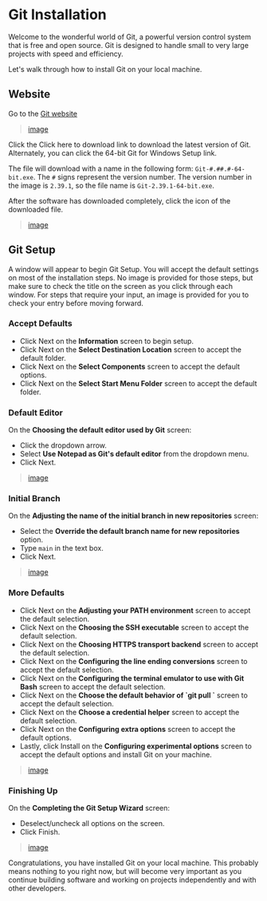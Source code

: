 # Git Installation
Welcome to the wonderful world of Git, a powerful version control system that is free and open source. Git is designed to handle small to very large projects with speed and efficiency.

Let's walk through how to install Git on your local machine.

## Website
Go to the [Git website](https://git-scm.com/download/win)
> [image]()

Click the Click here to download link to download the latest version of Git. Alternately, you can click the 64-bit Git for Windows Setup link.

The file will download with a name in the following form: `Git-#.##.#-64-bit.exe`. The `#` signs represent the version number. The version number in the image is `2.39.1`, so the file name is `Git-2.39.1-64-bit.exe`.

After the software has downloaded completely, click the icon of the downloaded file.
> [image]()

## Git Setup
A window will appear to begin Git Setup. You will accept the default settings on most of the installation steps. No image is provided for those steps, but make sure to check the title on the screen as you click through each window. For steps that require your input, an image is provided for you to check your entry before moving forward.

### Accept Defaults
* Click Next on the **Information** screen to begin setup.
* Click Next on the **Select Destination Location** screen to accept the default folder.
* Click Next on the **Select Components** screen to accept the default options.
* Click Next on the **Select Start Menu Folder** screen to accept the default folder.

### Default Editor
On the **Choosing the default editor used by Git** screen:
* Click the dropdown arrow.
* Select **Use Notepad as Git's default editor** from the dropdown menu.
* Click Next.
> [image]()

### Initial Branch
On the **Adjusting the name of the initial branch in new repositories** screen:
* Select the **Override the default branch name for new repositories** option.
* Type `main` in the text box.
* Click Next.
> [image]()

### More Defaults
* Click Next on the **Adjusting your PATH environment** screen to accept the default selection.
* Click Next on the **Choosing the SSH executable** screen to accept the default selection.
* Click Next on the **Choosing HTTPS transport backend** screen to accept the default selection.
* Click Next on the **Configuring the line ending conversions** screen to accept the default selection.
* Click Next on the **Configuring the terminal emulator to use with Git Bash** screen to accept the default selection.
* Click Next on the **Choose the default behavior of \`git pull \`**  screen to accept the default selection.
* Click Next on the **Choose a credential helper** screen to accept the default selection.
* Click Next on the **Configuring extra options** screen to accept the default options.
* Lastly, click Install on the **Configuring experimental options** screen to accept the default options and install Git on your machine.
> [image]()

### Finishing Up
On the **Completing the Git Setup Wizard** screen:
* Deselect/uncheck all options on the screen.
* Click Finish.
> [image]()

Congratulations, you have installed Git on your local machine. This probably means nothing to you right now, but will become very important as you continue building software and working on projects independently and with other developers.
